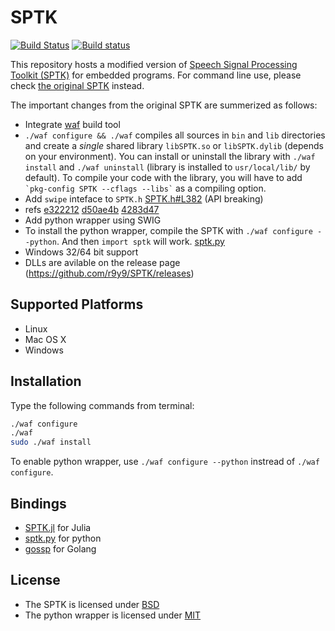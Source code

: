 # SPTK

[![Build Status](https://travis-ci.org/r9y9/SPTK.svg?branch=master)](https://travis-ci.org/r9y9/SPTK)
[![Build status](https://ci.appveyor.com/api/projects/status/8y2w0gbvve6anrsn/branch/master?svg=true)](https://ci.appveyor.com/project/r9y9/sptk/branch/master)

This repository hosts a modified version of [Speech Signal Processing Toolkit (SPTK)](http://sp-tk.sourceforge.net/) for embedded programs. For command line use, please check [the original SPTK](http://sp-tk.sourceforge.net/) instead.

The important changes from the original SPTK are summerized as follows:

- Integrate [waf](https://code.google.com/p/waf/) build tool
 - `./waf configure && ./waf` compiles all sources in `bin` and `lib` directories and create a *single* shared library `libSPTK.so` or `libSPTK.dylib` (depends on your environment). You can install or uninstall the library with `./waf install` and `./waf uninstall` (library is installed to `usr/local/lib/` by default). To compile your code with the library, you will have to add `` `pkg-config SPTK --cflags --libs` `` as a compiling option.
- Add `swipe` inteface to `SPTK.h` [SPTK.h#L382](https://github.com/r9y9/SPTK/blob/master/include/SPTK.h#L382) (API breaking)
 - refs [e322212](https://github.com/r9y9/SPTK/commit/e322212fccc7342dbae044d64786813c1ad724db) [d50ae4b](https://github.com/r9y9/SPTK/commit/d50ae4b7f54f0e2f2509a0fda36c2d66a9d16a03) [4283d47](https://github.com/r9y9/SPTK/commit/4283d47498988bd7b974b974dd3aa6920c10013a)
- Add python wrapper using SWIG
 - To install the python wrapper, compile the SPTK with `./waf configure --python`. And then `import sptk` will work. [sptk.py](https://github.com/r9y9/SPTK/blob/master/python/sptk.py)
- Windows 32/64 bit support
 - DLLs are avilable on the release page (https://github.com/r9y9/SPTK/releases)

## Supported Platforms

- Linux
- Mac OS X
- Windows

## Installation

Type the following commands from terminal:

```bash
./waf configure
./waf
sudo ./waf install
```

To enable python wrapper, use `./waf configure --python` instread of `./waf configure`.

## Bindings

- [SPTK.jl](https://github.com/r9y9/SPTK.jl) for Julia
- [sptk.py](https://github.com/r9y9/SPTK/blob/master/python/sptk.py) for python
- [gossp](https://github.com/r9y9/gossp/tree/master/3rdparty/sptk) for Golang

## License

- The SPTK is licensed under [BSD](./COPYING)
- The python wrapper is licensed under [MIT](./LICENSE)
